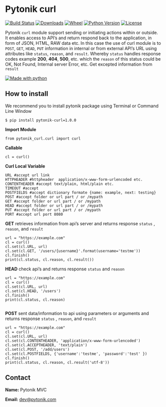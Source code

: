 # Pytonik curl 

[![Build Status](https://img.shields.io/pypi/v/pytonik-curl)](https://pypi.python.org/pypi/pytonik-curl)
[![Downloads](https://img.shields.io/pypi/dm/pytonik-curl)](https://pypi.python.org/pypi/pytonik-curl/)
[![Wheel](https://img.shields.io/pypi/wheel/pytonik-curl.svg)](https://pypi.python.org/pypi/pytonik-curl)
[![Python Version](https://img.shields.io/pypi/pyversions/pytonik)](https://pypi.python.org/pypi/pytonik-curl)
[![License](https://img.shields.io/pypi/l/pytonik-curl)](https://pypi.python.org/pypi/pytonik-curl)

Pytonik ``curl`` module support sending or initiating actions within or outside. 
It enables access to API’s and return respond back to the application, in form of JSON, HTML, RAW data etc.
In this case the use of curl module is to ```POST```, ```GET```,  ```HEAD```, ```PUT``` information in internal or from external API’s URL
using attributes like ```status```, ```reason```,  and ```result```.  Whereby ```status``` handles response codes
example **200**, **404**, **500**, etc. which the ``reason`` of this status could be OK, Not Found, Internal server Error, etc.
Get excepted information from ``result``

[![Made with python](http://ForTheBadge.com/images/badges/made-with-python.svg)](https://pypi.python.org/pypi/pytonik-curl)



## How to install

We recommend you to install pytonik package using Terminal or Command Line Window

```$ pip install pytonik-curl=1.0.0 ```

**Import Module**

``` from pytonik_curl.curl import curl ```


**Callable**


``` cl = curl() ```


**Curl Local Variable**

```
URL #accept url link
HTTPHEADER #httpheader  application/x-www-form-urlencoded etc.
CONTENTHEADER #accept text/plain, html/plain etc.
TIMEOUT #accept
POSTFIELDS #accept dictionary formate {name: example, next: testing}
POST #accept folder or url part / or /mypath
GET	#accept folder or url part / or /mypath
HEAD #accept folder or url part / or /mypath
PUT #accept folder or url part / or /mypath
PORT #accept url port 8080

```

**GET** retrieves information from api’s server and returns response ``status`` , ``reason``, and  ``result``

```
url = "https://example.com"
cl = curl()
cl.set(cl.URL, url)
cl.set(cl.GET, '/users/{username}'.format(username='testme'))
cl.finish()
print(cl.status, cl.reason, cl.result())

```


**HEAD** check api’s and returns response  ``status`` and ``reason``

```
url = "https://example.com"
cl = curl()
cl.set(cl.URL, url)
cl.set(cl.HEAD, '/users')
cl.finish()
print(cl.status, cl.reason)
	
```	
**POST**  sent data/information to api using parameters or arguments
and returns response ``status`` , ``reason``, and  ``result``

```
url = "https://example.com"
cl = curl()
cl.set(cl.URL, url)
cl.set(cl.CONTENTHEADER, 'application/x-www-form-urlencoded')
cl.set(cl.ACCEPTHEADER, 'text/plain')
cl.set(cl.POST, '/add/users')
cl.set(cl.POSTFIELDS, {'username':'testme', 'password':'test' })
cl.finish()
print(cl.status, cl.reason, cl.result('utf-8'))

```

## Contact

**Name:**  Pytonik MVC

**Email:** dev@pytonik.com
